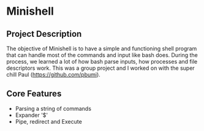 # Minishell

## Project Description

The objective of Minishell is to have a simple and functioning shell program that can handle most of the commands and input like bash does. During the process, we learned a lot of how bash parse inputs, how processes and file descriptors work. This was a group project and I worked on with the super chill Paul (https://github.com/pbumi).

## Core Features
- Parsing a string of commands
- Expander '$'
- Pipe, redirect and Execute

